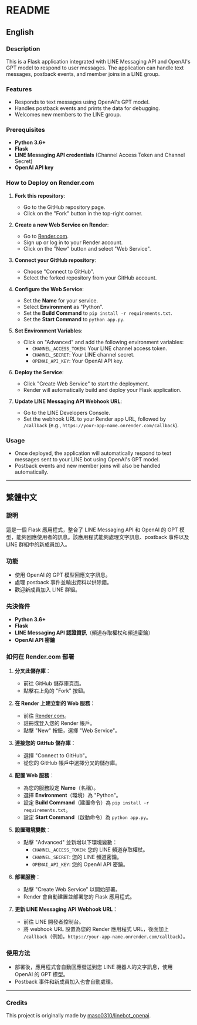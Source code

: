 # README

## English

### Description

This is a Flask application integrated with LINE Messaging API and OpenAI's GPT model to respond to user messages. The application can handle text messages, postback events, and member joins in a LINE group.

### Features

- Responds to text messages using OpenAI's GPT model.
- Handles postback events and prints the data for debugging.
- Welcomes new members to the LINE group.

### Prerequisites

- **Python 3.6+**
- **Flask**
- **LINE Messaging API credentials** (Channel Access Token and Channel Secret)
- **OpenAI API key**

### How to Deploy on Render.com

1. **Fork this repository**: 
   - Go to the GitHub repository page.
   - Click on the "Fork" button in the top-right corner.

2. **Create a new Web Service on Render**:
   - Go to [Render.com](https://render.com/).
   - Sign up or log in to your Render account.
   - Click on the "New" button and select "Web Service".

3. **Connect your GitHub repository**:
   - Choose "Connect to GitHub".
   - Select the forked repository from your GitHub account.

4. **Configure the Web Service**:
   - Set the **Name** for your service.
   - Select **Environment** as "Python".
   - Set the **Build Command** to `pip install -r requirements.txt`.
   - Set the **Start Command** to `python app.py`.

5. **Set Environment Variables**:
   - Click on "Advanced" and add the following environment variables:
     - `CHANNEL_ACCESS_TOKEN`: Your LINE channel access token.
     - `CHANNEL_SECRET`: Your LINE channel secret.
     - `OPENAI_API_KEY`: Your OpenAI API key.

6. **Deploy the Service**:
   - Click "Create Web Service" to start the deployment.
   - Render will automatically build and deploy your Flask application.

7. **Update LINE Messaging API Webhook URL**:
   - Go to the LINE Developers Console.
   - Set the webhook URL to your Render app URL, followed by `/callback` (e.g., `https://your-app-name.onrender.com/callback`).

### Usage

- Once deployed, the application will automatically respond to text messages sent to your LINE bot using OpenAI's GPT model.
- Postback events and new member joins will also be handled automatically.

---

## 繁體中文

### 說明

這是一個 Flask 應用程式，整合了 LINE Messaging API 和 OpenAI 的 GPT 模型，能夠回應使用者的訊息。該應用程式能夠處理文字訊息、postback 事件以及 LINE 群組中的新成員加入。

### 功能

- 使用 OpenAI 的 GPT 模型回應文字訊息。
- 處理 postback 事件並輸出資料以供除錯。
- 歡迎新成員加入 LINE 群組。

### 先決條件

- **Python 3.6+**
- **Flask**
- **LINE Messaging API 認證資訊**（頻道存取權杖和頻道密鑰）
- **OpenAI API 密鑰**

### 如何在 Render.com 部署

1. **分叉此儲存庫**：
   - 前往 GitHub 儲存庫頁面。
   - 點擊右上角的 "Fork" 按鈕。

2. **在 Render 上建立新的 Web 服務**：
   - 前往 [Render.com](https://render.com/)。
   - 註冊或登入您的 Render 帳戶。
   - 點擊 "New" 按鈕，選擇 "Web Service"。

3. **連接您的 GitHub 儲存庫**：
   - 選擇 "Connect to GitHub"。
   - 從您的 GitHub 帳戶中選擇分叉的儲存庫。

4. **配置 Web 服務**：
   - 為您的服務設定 **Name**（名稱）。
   - 選擇 **Environment**（環境）為 "Python"。
   - 設定 **Build Command**（建置命令）為 `pip install -r requirements.txt`。
   - 設定 **Start Command**（啟動命令）為 `python app.py`。

5. **設置環境變數**：
   - 點擊 "Advanced" 並新增以下環境變數：
     - `CHANNEL_ACCESS_TOKEN`: 您的 LINE 頻道存取權杖。
     - `CHANNEL_SECRET`: 您的 LINE 頻道密鑰。
     - `OPENAI_API_KEY`: 您的 OpenAI API 密鑰。

6. **部署服務**：
   - 點擊 "Create Web Service" 以開始部署。
   - Render 會自動建置並部署您的 Flask 應用程式。

7. **更新 LINE Messaging API Webhook URL**：
   - 前往 LINE 開發者控制台。
   - 將 webhook URL 設置為您的 Render 應用程式 URL，後面加上 `/callback`（例如，`https://your-app-name.onrender.com/callback`）。

### 使用方法

- 部署後，應用程式會自動回應發送到您 LINE 機器人的文字訊息，使用 OpenAI 的 GPT 模型。
- Postback 事件和新成員加入也會自動處理。

---

### Credits

This project is originally made by [maso0310/linebot_openai](https://github.com/maso0310/linebot_openai).
